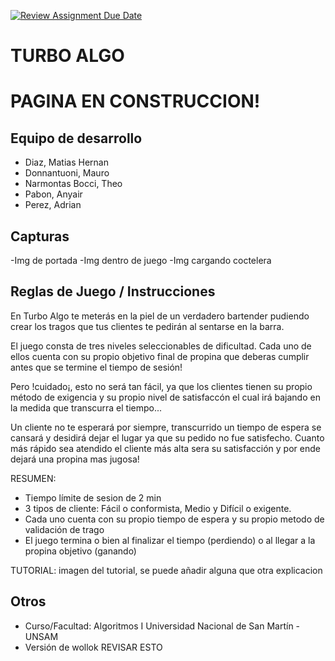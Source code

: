 [![Review Assignment Due Date](https://classroom.github.com/assets/deadline-readme-button-24ddc0f5d75046c5622901739e7c5dd533143b0c8e959d652212380cedb1ea36.svg)](https://classroom.github.com/a/ZsGkf2mM)
# TURBO ALGO
# PAGINA EN CONSTRUCCION!
## Equipo de desarrollo

- Diaz, Matias Hernan
- Donnantuoni, Mauro
- Narmontas Bocci, Theo
- Pabon, Anyair
- Perez, Adrian

## Capturas

-Img de portada
-Img dentro de juego
-Img cargando coctelera

## Reglas de Juego / Instrucciones

  En Turbo Algo te meterás en la piel de un verdadero bartender pudiendo crear
los tragos que tus clientes te pedirán al sentarse en la barra.

  El juego consta de tres niveles seleccionables de dificultad. Cada uno de ellos
cuenta con su propio objetivo final de propina que deberas cumplir antes que se termine el tiempo de sesión!

  Pero !cuidado¡, esto no será tan fácil, ya que los clientes tienen su propio método
de exigencia y su propio nivel de satisfaccón el cual irá bajando en la medida que transcurra el tiempo...
  
  Un cliente no te esperará por siempre, transcurrido un tiempo de espera se cansará y desidirá
dejar el lugar ya que su pedido no fue satisfecho. Cuanto más rápido sea atendido el cliente
más alta sera su satisfacción y por ende dejará una propina mas jugosa!

RESUMEN:

* Tiempo límite de sesion de 2 min
* 3 tipos de cliente: Fácil o conformista, Medio y Difícil o exigente.
* Cada uno cuenta con su propio tiempo de espera y su propio metodo de validación de trago
* El juego termina o bien al finalizar el tiempo (perdiendo) o al llegar a la propina objetivo (ganando)

TUTORIAL:
imagen del tutorial, se puede añadir alguna que otra explicacion


## Otros

- Curso/Facultad: Algoritmos I Universidad Nacional de San Martín - UNSAM
- Versión de wollok REVISAR ESTO

